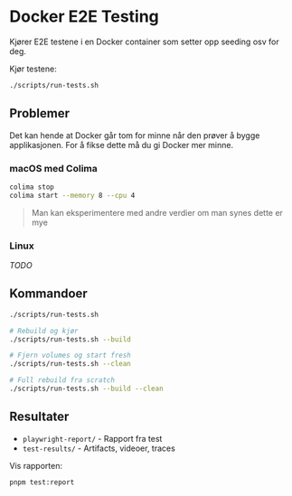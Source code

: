 # Docker E2E Testing

Kjører E2E testene i en Docker container som setter opp seeding osv for deg.

Kjør testene:

```bash
./scripts/run-tests.sh
```

## Problemer

Det kan hende at Docker går tom for minne når den prøver å bygge applikasjonen. For å fikse dette må du gi Docker mer minne.

### macOS med Colima

```bash
colima stop
colima start --memory 8 --cpu 4
```

> Man kan eksperimentere med andre verdier om man synes dette er mye

### Linux

_TODO_

## Kommandoer

```bash
./scripts/run-tests.sh

# Rebuild og kjør
./scripts/run-tests.sh --build

# Fjern volumes og start fresh
./scripts/run-tests.sh --clean

# Full rebuild fra scratch
./scripts/run-tests.sh --build --clean
```

## Resultater

- `playwright-report/` - Rapport fra test
- `test-results/` - Artifacts, videoer, traces

Vis rapporten:

```bash
pnpm test:report
```
